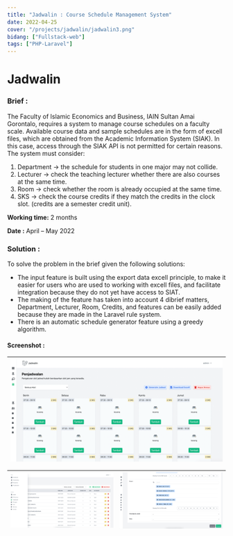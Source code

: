 ```yaml
---
title: "Jadwalin : Course Schedule Management System"
date: 2022-04-25
cover: "/projects/jadwalin/jadwalin3.png"
bidang: ["Fullstack-web"]
tags: ["PHP-Laravel"]
---
```


# Jadwalin

### Brief :
The Faculty of Islamic Economics and Business, IAIN Sultan Amai Gorontalo, requires a system to manage course schedules on a faculty scale. Available course data and sample schedules are in the form of excell files, which are obtained from the Academic Information System (SIAK). In this case, access through the SIAK API is not permitted for certain reasons.
The system must consider:
1. Department → the schedule for students in one major may not collide.
2. Lecturer → check the teaching lecturer whether there are also courses at the same time.
3. Room → check whether the room is already occupied at the same time.
4. SKS -> check the course credits if they match the credits in the clock slot. (credits are a semester credit unit).

**Working time:** 2 months

**Date :** April – May 2022

### Solution :
To solve the problem in the brief given the following solutions:
- The input feature is built using the export data excell principle, to make it easier for users who are used to working with excell files, and facilitate integration because they do not yet have access to SIAT.
- The making of the feature has taken into account 4 dibrief matters, Department, Lecturer, Room, Credits, and features can be easily added because they are made in the Laravel rule system.
- There is an automatic schedule generator feature using a greedy algorithm.

#### Screenshot :
| ![/projects/jadwalin/jadwalin3.png](/projects/jadwalin/jadwalin3.png) |
| -------------- |

| ![/projects/jadwalin/jadwalin1.png](/projects/jadwalin/jadwalin1.png) | ![/projects/jadwalin/jadwalin2.png](/projects/jadwalin/jadwalin2.png) |
| -------------- | -------------- |